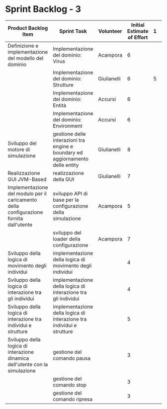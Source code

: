 # Sprint Backlog - 3

| Product Backlog Item                                         | Sprint Task                                                  | Volunteer   | Initial Estimate of Effort | 1    | 2    | 3    | 4    | 5    |
| ------------------------------------------------------------ | ------------------------------------------------------------ | ----------- | -------------------------- | ---- | ---- | ---- | ---- | ---- |
| Definizione e implementazione del modello del dominio        | Implementazione del dominio: Virus                           | Acampora    | 6                          |      |      |      |      |      |
|                                                              | Implementazione del dominio: Strutture                       | Giulianelli | 6                          | 5    | 2    |      |      |      |
|                                                              | Implementazione del dominio: Entità                          | Accursi     | 6                          |      |      |      |      |      |
|                                                              | Implementazione del dominio: Environment                     | Accursi     | 6                          |      |      |      |      |      |
| Sviluppo del motore di simulazione                           | gestione delle interazioni tra engine e boundary ed aggiornamento delle entity | Giulianelli | 8                          |      |      |      |      |      |
| Realizzazione GUI JVM-Based                                  | realizzazione della GUI                                      | Giulianelli | 7                          |      |      |      |      |      |
| Implementazione del modulo per il caricamento della configurazione fornita dall'utente | sviluppo API di base per la configurazione della simulazione | Acampora    | 5                          |      |      |      |      |      |
|                                                              | sviluppo del loader della configurazione                     | Acampora    | 7                          |      |      |      |      |      |
| Sviluppo della logica di movimento degli individui           | implementazione della logica di movimento degli individui    |             | 4                          |      |      |      |      |      |
| Sviluppo della logica di interazione tra gli individui       | implementazione della logica di interazione tra gli individui |             | 4                          |      |      |      |      |      |
| Sviluppo della logica di interazione tra individui e strutture | implementazione della logica di interazione tra individui e strutture |             | 5                          |      |      |      |      |      |
| Sviluppo della logica di interazione dinamica dell'utente con la simulazione | gestione del comando pausa                                   |             | 3                          |      |      |      |      |      |
|                                                              | gestione del comando stop                                    |             | 3                          |      |      |      |      |      |
|                                                              | gestione del comando ripresa                                 |             | 3                          |      |      |      |      |      |

